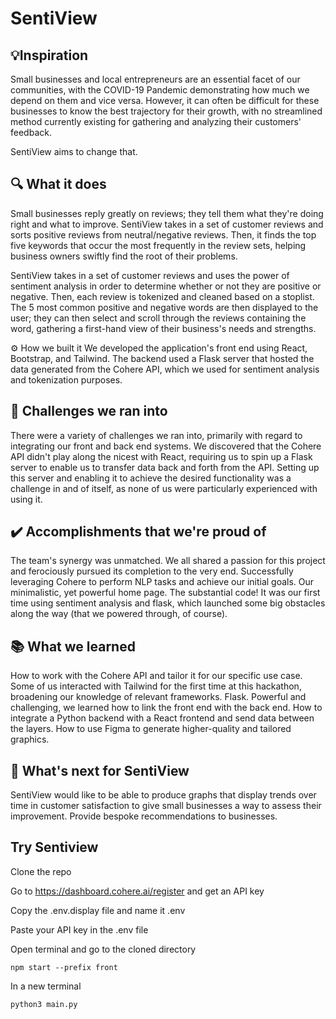 # SentiView

## 💡Inspiration

Small businesses and local entrepreneurs are an essential facet of our communities, with the COVID-19 Pandemic demonstrating how much we depend on them and vice versa. However, it can often be difficult for these businesses to know the best trajectory for their growth, with no streamlined method currently existing for gathering and analyzing their customers' feedback.

SentiView aims to change that.

## 🔍 What it does

Small businesses reply greatly on reviews; they tell them what they're doing right and what to improve. SentiView takes in a set of customer reviews and sorts positive reviews from neutral/negative reviews. Then, it finds the top five keywords that occur the most frequently in the review sets, helping business owners swiftly find the root of their problems.

SentiView takes in a set of customer reviews and uses the power of sentiment analysis in order to determine whether or not they are positive or negative. Then, each review is tokenized and cleaned based on a stoplist. The 5 most common positive and negative words are then displayed to the user; they can then select and scroll through the reviews containing the word, gathering a first-hand view of their business's needs and strengths.

⚙️ How we built it
We developed the application's front end using React, Bootstrap, and Tailwind. The backend used a Flask server that hosted the data generated from the Cohere API, which we used for sentiment analysis and tokenization purposes.

## 🚧 Challenges we ran into

There were a variety of challenges we ran into, primarily with regard to integrating our front and back end systems. We discovered that the Cohere API didn't play along the nicest with React, requiring us to spin up a Flask server to enable us to transfer data back and forth from the API. Setting up this server and enabling it to achieve the desired functionality was a challenge in and of itself, as none of us were particularly experienced with using it.

## ✔️ Accomplishments that we're proud of

The team's synergy was unmatched. We all shared a passion for this project and ferociously pursued its completion to the very end.
Successfully leveraging Cohere to perform NLP tasks and achieve our initial goals.
Our minimalistic, yet powerful home page.
The substantial code! It was our first time using sentiment analysis and flask, which launched some big obstacles along the way (that we powered through, of course).

## 📚 What we learned

How to work with the Cohere API and tailor it for our specific use case.
Some of us interacted with Tailwind for the first time at this hackathon, broadening our knowledge of relevant frameworks.
Flask. Powerful and challenging, we learned how to link the front end with the back end.
How to integrate a Python backend with a React frontend and send data between the layers.
How to use Figma to generate higher-quality and tailored graphics.

## 🔭 What's next for SentiView

SentiView would like to be able to produce graphs that display trends over time in customer satisfaction to give small businesses a way to assess their improvement.
Provide bespoke recommendations to businesses.

## Try Sentiview

Clone the repo

Go to https://dashboard.cohere.ai/register and get an API key

Copy the .env.display file and name it .env

Paste your API key in the .env file

Open terminal and go to the cloned directory

    npm start --prefix front

In a new terminal

    python3 main.py
